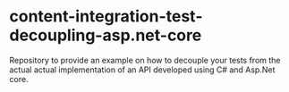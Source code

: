 # content-integration-test-decoupling-asp.net-core
Repository to provide an example on how to decouple your tests from the actual actual implementation of an API developed using C# and Asp.Net core.
